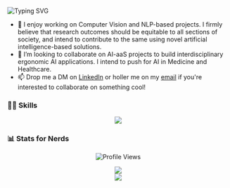 <picture> <source media="(prefers-color-scheme: dark)" srcset="https://readme-typing-svg.demolab.com?font=Nunito&weight=600&size=32&pause=1000&color=FFFFFF&vCenter=true&random=false&width=700&height=40&lines=%F0%9F%91%8B+Hi%2C+I%E2%80%99m+Sanidhya!+Thanks+for+Stopping+by!" /> <img src="https://readme-typing-svg.demolab.com?font=Nunito&weight=600&size=32&pause=1000&color=000000&vCenter=true&random=false&width=700&height=40&lines=%F0%9F%91%8B+Hi%2C+I%E2%80%99m+Sanidhya!+Thanks+for+Stopping+by!" alt="Typing SVG" /> </picture>
- 👀 I enjoy working on Computer Vision and NLP-based projects. I firmly believe that research outcomes should be equitable to all sections of society, and intend to contribute to the same using novel artificial intelligence-based solutions.
- 💞️ I’m looking to collaborate on AI-aaS projects to build interdisciplinary ergonomic AI applications. I intend to push for AI in Medicine and Healthcare.
- 📫 Drop me a DM on [LinkedIn](https://www.linkedin.com/in/sanidhyasingal/) or holler me on my [email](mailto:sanidhyasingal@gmail.com) if you're interested to collaborate on something cool!

### 👷‍♂️ Skills 
<p align="center">
  <a href="https://skillicons.dev">
    <img src="https://skillicons.dev/icons?i=py,cpp,go,pytorch,tensorflow,aws,mysql,github,idea,latex,git,c,bash,linux,md,matlab,mongodb,vscode&perline=6" />
  </a>
</p>
<!-- [![My Skills](https://skillicons.dev/icons?i=py,cpp,go,pytorch,tensorflow,aws,mysql,github,idea,latex,git,c,bash,linux,md,matlab,mongodb,vscode&perline=6)](https://skillicons.dev) -->

### 📊 Stats for Nerds 
<p align="center"> <img src="https://komarev.com/ghpvc/?username=sayhitosandy&label=Profile%20views&color=0e75b6&style=flat" alt="Profile Views" /> </p>
<p align="center">
  <a href="[Top Langs](https://github.com/sayhitosandy/github-readme-stats)">
    <img src="https://github-readme-stats-sigma-five.vercel.app/api/top-langs/?username=sayhitosandy&theme=transparent&layout=compact" />
  </a>
  <br>
  <a href="[Github stats](https://github.com/sayhitosandy/github-readme-stats)">
    <img src="https://github-readme-stats-sigma-five.vercel.app/api?username=sayhitosandy&theme=ambient_gradient&show_icons=true&count_private=true&show=reviews,discussions_started,discussions_answered,prs_merged,prs_merged_percentage" />
  </a>
</p>
<!-- [![Top Langs](https://github-readme-stats-sigma-five.vercel.app/api/top-langs/?username=sayhitosandy&layout=compact)](https://github.com/sayhitosandy/github-readme-stats) -->
<!-- ![Github stats](https://github-readme-stats-sigma-five.vercel.app/api?username=sayhitosandy&theme=transparent&show_icons=true&count_private=true) -->
